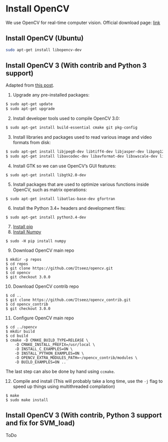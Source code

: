 # Install OpenCV

We use OpenCV for real-time computer vision. Official download page: [link](http://opencv.org/)

## Install OpenCV (Ubuntu)

```bash
sudo apt-get install libopencv-dev
```

## Install OpenCV 3 (With contrib and Python 3 support)
Adapted from [this post](http://www.pyimagesearch.com/2015/07/20/install-opencv-3-0-and-python-3-4-on-ubuntu/).

1. Upgrade any pre-installed packages:
```bash
$ sudo apt-get update
$ sudo apt-get upgrade
```	
2. Install developer tools used to compile OpenCV 3.0:
```bash
$ sudo apt-get install build-essential cmake git pkg-config
```
3. Install libraries and packages used to read various image and video formats from disk:
```bash
$ sudo apt-get install libjpeg8-dev libtiff4-dev libjasper-dev libpng12-dev
$ sudo apt-get install libavcodec-dev libavformat-dev libswscale-dev libv4l-dev
```
4. Install GTK so we can use OpenCV’s GUI features:
```	
$ sudo apt-get install libgtk2.0-dev
```
5. Install packages that are used to optimize various functions inside OpenCV, such as matrix operations:
```
$ sudo apt-get install libatlas-base-dev gfortran
```

6. Install the Python 3.4+ headers and development files:
```
$ sudo apt-get install python3.4-dev
```

7. [Install pip](install-pip.md)
8. [Install Numpy](install-numpy.md)
```
$ sudo -H pip install numpy
```
9. Download OpenCV main repo
```
$ mkdir -p repos
$ cd repos
$ git clone https://github.com/Itseez/opencv.git
$ cd opencv
$ git checkout 3.0.0
```
10. Download OpenCV contrib repo
```
$ cd ..
$ git clone https://github.com/Itseez/opencv_contrib.git
$ cd opencv_contrib
$ git checkout 3.0.0
```
11. Configure OpenCV main repo
```
$ cd ../opencv
$ mkdir build
$ cd build
$ cmake -D CMAKE_BUILD_TYPE=RELEASE \
	-D CMAKE_INSTALL_PREFIX=/usr/local \
	-D INSTALL_C_EXAMPLES=ON \
	-D INSTALL_PYTHON_EXAMPLES=ON \
	-D OPENCV_EXTRA_MODULES_PATH=~/opencv_contrib/modules \
	-D BUILD_EXAMPLES=ON ..
```
The last step can also be done by hand using `ccmake`.

12. Compile and install
(This will probably take a long time, use the `-j` flag to speed up things using multithreaded compilation)
```
$ make
$ sudo make install
```
## Install OpenCV 3 (With contrib, Python 3 support and fix for SVM_load)
ToDo